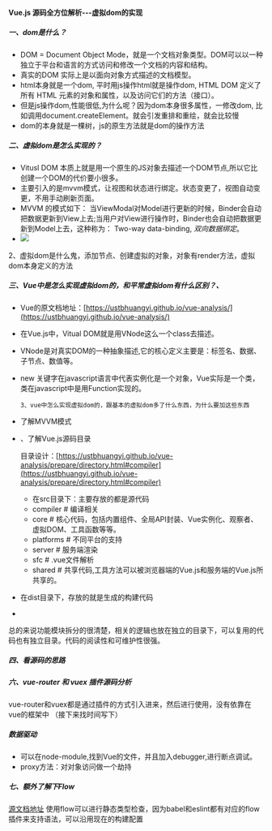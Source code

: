 #### Vue.js 源码全方位解析---虚拟dom的实现

##### 一、dom是什么？

  - DOM = Document Object Mode，就是一个文档对象类型。DOM可以以一种独立于平台和语言的方式访问和修改一个文档的内容和结构。
  - 真实的DOM 实际上是以面向对象方式描述的文档模型。
  - html本身就是一个dom, 平时用js操作html就是操作dom, HTML DOM 定义了所有 HTML 元素的对象和属性，以及访问它们的方法（接口）。
  - 但是js操作dom,性能很低,为什么呢？因为dom本身很多属性，一修改dom, 比如调用document.createElement。就会引发重排和重绘，就会比较慢
  - dom的本身就是一棵树，js的原生方法就是dom的操作方法

##### 二、虚拟dom是怎么实现的？

   - Vitusl DOM 本质上就是用一个原生的JS对象去描述一个DOM节点,所以它比创建一个DOM的代价要小很多。
   - 主要引入的是mvvm模式，让视图和状态进行绑定。状态变更了，视图自动变更，不用手动刷新页面。
   - MVVM 的模式如下： 当ViewModal对Model进行更新的时候，Binder会自动把数据更新到View上去;当用户对View进行操作时，Binder也会自动把数据更新到Model上去，这种称为： Two-way data-binding, *双向数据绑定*。
   -  <img src="images/vue/mvvm.png"> 
  

2、虚拟dom是什么鬼，添加节点、创建虚拟的对象，对象有render方法，虚拟dom本身定义的方法
##### 三、Vue中是怎么实现虚拟dom的，和平常虚拟dom有什么区别？、

  - Vue的原文档地址：[https://ustbhuangyi.github.io/vue-analysis/](https://ustbhuangyi.github.io/vue-analysis/)
  - 在Vue.js中，Vitual DOM就是用VNode这么一个class去描述。 
  - VNode是对真实DOM的一种抽象描述,它的核心定义主要是：标签名、数据、子节点、数值等。
  - new 关键字在javascript语言中代表实例化是一个对象，Vue实际是一个类，类在javascript中是用Function实现的。


        3、vue中怎么实现虚拟dom的，跟基本的虚拟dom多了什么东西，为什么要加这些东西

  - 了解MVVM模式
  - 、了解Vue.js源码目录

    目录设计：[https://ustbhuangyi.github.io/vue-analysis/prepare/directory.html#compiler](https://ustbhuangyi.github.io/vue-analysis/prepare/directory.html#compiler)

    - 在src目录下：主要存放的都是源代码
    - compiler  # 编译相关
    - core      # 核心代码，包括内置组件、全局API封装、Vue实例化、观察者、虚拟DOM、工具函数等等。
    - platforms # 不同平台的支持
    - server    # 服务端渲染
    - sfc       # .vue文件解析
    - shared    # 共享代码,工具方法可以被浏览器端的Vue.js和服务端的Vue.js所共享的。
  

  - 在dist目录下，存放的就是生成的构建代码
  - 
  总的来说功能模块拆分的很清楚，相关的逻辑也放在独立的目录下，可以复用的代码也有独立目录。代码的阅读性和可维护性很强。

##### 四、看源码的思路


##### 六、vue-router 和 vuex 插件源码分析

  vue-router和vuex都是通过插件的方式引入进来，然后进行使用，没有依靠在vue的框架中
  （接下来找时间写下）
  
##### 数据驱动
 
  - 可以在node-module,找到Vue的文件，并且加入debugger,进行断点调试。
  - proxy方法：对对象访问做一个劫持
 
##### 七、额外了解下Flow

 [源文档地址](https://ustbhuangyi.github.io/vue-analysis/prepare/flow.html#%E4%B8%BA%E4%BB%80%E4%B9%88%E7%94%A8-flow)
 使用flow可以进行静态类型检查，因为babel和eslint都有对应的flow插件来支持语法，可以沿用现在的构建配置

